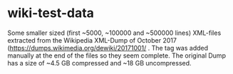# wiki-test-data

Some smaller sized (first ~5000, ~100000 and ~500000 lines) XML-files extracted from the Wikipedia XML-Dump of October 2017 (https://dumps.wikimedia.org/dewiki/20171001/ . The </mediawiki> tag was added manually at the end of the files so they seem complete. The original Dump has a size of ~4.5 GB compressed and ~18 GB uncompressed. 
